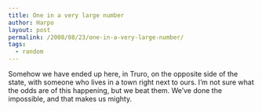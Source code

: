 ```yaml
---
title: One in a very large number
author: Harpo
layout: post
permalink: /2008/08/23/one-in-a-very-large-number/
tags:
  - random
---
```

Somehow we have ended up here, in Truro, on the opposite side of the state, with someone who lives in a town right next to ours. I&#8217;m not sure what the odds are of this happening, but we beat them. We&#8217;ve done the impossible, and that makes us mighty.